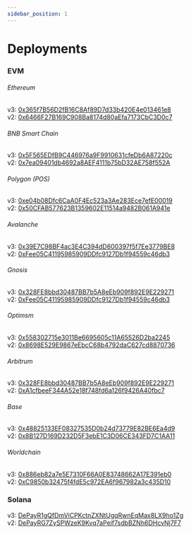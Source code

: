 ```yaml
---
sidebar_position: 1
---
```


# Deployments

### EVM

###### Ethereum

v3: [0x365f7B56D2fB16C8Af89D7d33b420E4e013461e8](https://etherscan.io/address/0x365f7B56D2fB16C8Af89D7d33b420E4e013461e8)
<br/>
v2: [0x6466F27B169C908Ba8174d80aEfa7173CbC3D0c7](https://etherscan.io/address/0x6466F27B169C908Ba8174d80aEfa7173CbC3D0c7)

###### BNB Smart Chain

v3: [0x5F565EDfB9C446976a9F9910631cfeDb6A87220c](https://bscscan.com/address/0x5F565EDfB9C446976a9F9910631cfeDb6A87220c)
<br/>
v2: [0x7ea09401db4692a8AEF4111b75bD32AE758f552A](https://bscscan.com/address/0x7ea09401db4692a8AEF4111b75bD32AE758f552A)

###### Polygon (POS)

v3: [0xe04b08Dfc6CaA0F4Ec523a3Ae283Ece7efE00019](https://polygonscan.com/address/0xe04b08Dfc6CaA0F4Ec523a3Ae283Ece7efE00019)
<br/>
v2: [0x50CFAB577623B1359602E11514a9482B061A941e](https://polygonscan.com/address/0x50CFAB577623B1359602E11514a9482B061A941e)

###### Avalanche

v3: [0x39E7C98BF4ac3E4C394dD600397f5f7Ee3779BE8](https://snowtrace.io/address/0x39E7C98BF4ac3E4C394dD600397f5f7Ee3779BE8)
<br/>
v2: [0xFee05C41195985909DDfc9127Db1f94559c46db3](https://snowtrace.io/address/0xFee05C41195985909DDfc9127Db1f94559c46db3)

###### Gnosis

v3: [0x328FE8bbd30487BB7b5A8eEb909f892E9E229271](https://gnosisscan.io/address/0x328FE8bbd30487BB7b5A8eEb909f892E9E229271)
<br/>
v2: [0xFee05C41195985909DDfc9127Db1f94559c46db3](https://gnosisscan.io/address/0xFee05C41195985909DDfc9127Db1f94559c46db3)

###### Optimsm

v3: [0x558302715e3011Be6695605c11A65526D2ba2245](https://optimistic.etherscan.io/address/0x558302715e3011Be6695605c11A65526D2ba2245)
<br/>
v2: [0x8698E529E9867eEbcC68b4792daC627cd8870736](https://optimistic.etherscan.io/address/0x8698E529E9867eEbcC68b4792daC627cd8870736)

###### Arbitrum

v3: [0x328FE8bbd30487BB7b5A8eEb909f892E9E229271](https://arbiscan.io/address/0x328FE8bbd30487BB7b5A8eEb909f892E9E229271)
<br/>
v2: [0xA1cfbeeF344A52e18f748fd6a126f9426A40fbc7](https://arbiscan.io/address/0xA1cfbeeF344A52e18f748fd6a126f9426A40fbc7)

###### Base

v3: [0x48825133EF08327535D0b24d73779E82BE6Ea4d9](https://basescan.org/address/0x48825133EF08327535D0b24d73779E82BE6Ea4d9)
<br/>
v2: [0x8B127D169D232D5F3ebE1C3D06CE343FD7C1AA11](https://basescan.org/address/0x8B127D169D232D5F3ebE1C3D06CE343FD7C1AA11)

###### Worldchain

v3: [0x886eb82a7e5E7310F66A0E83748662A17E391eb0](https://worldscan.org/address/0x886eb82a7e5E7310F66A0E83748662A17E391eb0)
<br/>
v2: [0xC9850b32475f4fdE5c972EA6f967982a3c435D10](https://worldscan.org/address/0xC9850b32475f4fdE5c972EA6f967982a3c435D10)

### Solana

v3: [DePayR1gQfDmViCPKctnZXNtUgqRwnEqMax8LX9ho1Zg](https://solscan.io/account/DePayR1gQfDmViCPKctnZXNtUgqRwnEqMax8LX9ho1Zg)
<br/>
v2: [DePayRG7ZySPWzeK9Kvq7aPeif7sdbBZNh6DHcvNj7F7](https://solscan.io/account/DePayRG7ZySPWzeK9Kvq7aPeif7sdbBZNh6DHcvNj7F7)

